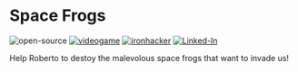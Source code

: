 # Space Frogs
 <a><img alt="open-source" src="hhttps://img.shields.io/badge/Open%20Source-%F0%9F%A7%A1-orange"></a>
 <a href=""><img alt="videogame" src="https://img.shields.io/badge/Videogame-%F0%9F%8E%AE-lightgrey"></a>
 <a href="https://profile.ironhack.com/francisco-javier-vivas-astudillo"><img alt="ironhacker" src="https://img.shields.io/badge/Ironhacker-WebDev-%2300b4FF"></a>
 <a href="https://www.linkedin.com/in/francisco-javier-vivas-astudillo-516979b0/"><img alt="Linked-In" src="https://img.shields.io/badge/LinkedIn-%F0%9F%92%BB-%230e76a8"></a>
 

Help Roberto to destoy the malevolous space frogs that want to invade us!
